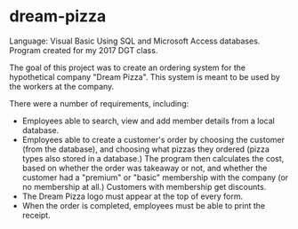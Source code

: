 # dream-pizza

Language: Visual Basic
Using SQL and Microsoft Access databases. 
Program created for my 2017 DGT class. 

The goal of this project was to create an ordering system for the hypothetical company "Dream Pizza". 
This system is meant to be used by the workers at the company. 

There were a number of requirements, including: 
- Employees able to search, view and add member details from a local database.
- Employees able to create a customer's order by choosing the customer (from the database), and choosing what pizzas they ordered (pizza types also stored in a database.) The program then calculates the cost, based on whether the order was takeaway or not, and whether the customer had a "premium" or "basic" membership with the company (or no membership at all.) Customers with membership get discounts. 
- The Dream Pizza logo must appear at the top of every form. 
- When the order is completed, employees must be able to print the receipt. 

